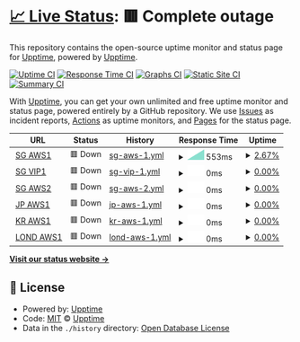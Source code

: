 # [📈 Live Status](https://demo.upptime.js.org): <!--live status--> **🟥 Complete outage**

This repository contains the open-source uptime monitor and status page for [Upptime](https://upptime.js.org), powered by [Upptime](https://github.com/upptime/upptime).

[![Uptime CI](https://github.com/mings420/uptime/workflows/Uptime%20CI/badge.svg)](https://github.com/mings420/uptime/actions?query=workflow%3A%22Uptime+CI%22)
[![Response Time CI](https://github.com/mings420/uptime/workflows/Response%20Time%20CI/badge.svg)](https://github.com/mings420/uptime/actions?query=workflow%3A%22Response+Time+CI%22)
[![Graphs CI](https://github.com/mings420/uptime/workflows/Graphs%20CI/badge.svg)](https://github.com/mings420/uptime/actions?query=workflow%3A%22Graphs+CI%22)
[![Static Site CI](https://github.com/mings420/uptime/workflows/Static%20Site%20CI/badge.svg)](https://github.com/mings420/uptime/actions?query=workflow%3A%22Static+Site+CI%22)
[![Summary CI](https://github.com/mings420/uptime/workflows/Summary%20CI/badge.svg)](https://github.com/mings420/uptime/actions?query=workflow%3A%22Summary+CI%22)

With [Upptime](https://upptime.js.org), you can get your own unlimited and free uptime monitor and status page, powered entirely by a GitHub repository. We use [Issues](https://github.com/upptime/upptime/issues) as incident reports, [Actions](https://github.com/mings420/uptime/actions) as uptime monitors, and [Pages](https://demo.upptime.js.org) for the status page.

<!--start: status pages-->
<!-- This summary is generated by Upptime (https://github.com/upptime/upptime) -->
<!-- Do not edit this manually, your changes will be overwritten -->
<!-- prettier-ignore -->
| URL | Status | History | Response Time | Uptime |
| --- | ------ | ------- | ------------- | ------ |
| <img alt="" src="https://icons.duckduckgo.com/ip3/null.ico" height="13"> [SG AWS1](sgaws1.ip-mings.my.id) | 🟥 Down | [sg-aws-1.yml](https://github.com/mings420/uptime/commits/HEAD/history/sg-aws-1.yml) | <details><summary><img alt="Response time graph" src="./graphs/sg-aws-1/response-time-week.png" height="20"> 553ms</summary><br><a href="https://mings420.github.io/uptime/history/sg-aws-1"><img alt="Response time 743" src="https://img.shields.io/endpoint?url=https%3A%2F%2Fraw.githubusercontent.com%2Fmings420%2Fuptime%2FHEAD%2Fapi%2Fsg-aws-1%2Fresponse-time.json"></a><br><a href="https://mings420.github.io/uptime/history/sg-aws-1"><img alt="24-hour response time 0" src="https://img.shields.io/endpoint?url=https%3A%2F%2Fraw.githubusercontent.com%2Fmings420%2Fuptime%2FHEAD%2Fapi%2Fsg-aws-1%2Fresponse-time-day.json"></a><br><a href="https://mings420.github.io/uptime/history/sg-aws-1"><img alt="7-day response time 553" src="https://img.shields.io/endpoint?url=https%3A%2F%2Fraw.githubusercontent.com%2Fmings420%2Fuptime%2FHEAD%2Fapi%2Fsg-aws-1%2Fresponse-time-week.json"></a><br><a href="https://mings420.github.io/uptime/history/sg-aws-1"><img alt="30-day response time 553" src="https://img.shields.io/endpoint?url=https%3A%2F%2Fraw.githubusercontent.com%2Fmings420%2Fuptime%2FHEAD%2Fapi%2Fsg-aws-1%2Fresponse-time-month.json"></a><br><a href="https://mings420.github.io/uptime/history/sg-aws-1"><img alt="1-year response time 743" src="https://img.shields.io/endpoint?url=https%3A%2F%2Fraw.githubusercontent.com%2Fmings420%2Fuptime%2FHEAD%2Fapi%2Fsg-aws-1%2Fresponse-time-year.json"></a></details> | <details><summary><a href="https://mings420.github.io/uptime/history/sg-aws-1">2.67%</a></summary><a href="https://mings420.github.io/uptime/history/sg-aws-1"><img alt="All-time uptime 2.15%" src="https://img.shields.io/endpoint?url=https%3A%2F%2Fraw.githubusercontent.com%2Fmings420%2Fuptime%2FHEAD%2Fapi%2Fsg-aws-1%2Fuptime.json"></a><br><a href="https://mings420.github.io/uptime/history/sg-aws-1"><img alt="24-hour uptime 0.00%" src="https://img.shields.io/endpoint?url=https%3A%2F%2Fraw.githubusercontent.com%2Fmings420%2Fuptime%2FHEAD%2Fapi%2Fsg-aws-1%2Fuptime-day.json"></a><br><a href="https://mings420.github.io/uptime/history/sg-aws-1"><img alt="7-day uptime 2.67%" src="https://img.shields.io/endpoint?url=https%3A%2F%2Fraw.githubusercontent.com%2Fmings420%2Fuptime%2FHEAD%2Fapi%2Fsg-aws-1%2Fuptime-week.json"></a><br><a href="https://mings420.github.io/uptime/history/sg-aws-1"><img alt="30-day uptime 0.00%" src="https://img.shields.io/endpoint?url=https%3A%2F%2Fraw.githubusercontent.com%2Fmings420%2Fuptime%2FHEAD%2Fapi%2Fsg-aws-1%2Fuptime-month.json"></a><br><a href="https://mings420.github.io/uptime/history/sg-aws-1"><img alt="1-year uptime 2.15%" src="https://img.shields.io/endpoint?url=https%3A%2F%2Fraw.githubusercontent.com%2Fmings420%2Fuptime%2FHEAD%2Fapi%2Fsg-aws-1%2Fuptime-year.json"></a></details>
| <img alt="" src="https://icons.duckduckgo.com/ip3/null.ico" height="13"> [SG VIP1](sgvip1.ip-mings.my.id) | 🟥 Down | [sg-vip-1.yml](https://github.com/mings420/uptime/commits/HEAD/history/sg-vip-1.yml) | <details><summary><img alt="Response time graph" src="./graphs/sg-vip-1/response-time-week.png" height="20"> 0ms</summary><br><a href="https://mings420.github.io/uptime/history/sg-vip-1"><img alt="Response time 1251" src="https://img.shields.io/endpoint?url=https%3A%2F%2Fraw.githubusercontent.com%2Fmings420%2Fuptime%2FHEAD%2Fapi%2Fsg-vip-1%2Fresponse-time.json"></a><br><a href="https://mings420.github.io/uptime/history/sg-vip-1"><img alt="24-hour response time 0" src="https://img.shields.io/endpoint?url=https%3A%2F%2Fraw.githubusercontent.com%2Fmings420%2Fuptime%2FHEAD%2Fapi%2Fsg-vip-1%2Fresponse-time-day.json"></a><br><a href="https://mings420.github.io/uptime/history/sg-vip-1"><img alt="7-day response time 0" src="https://img.shields.io/endpoint?url=https%3A%2F%2Fraw.githubusercontent.com%2Fmings420%2Fuptime%2FHEAD%2Fapi%2Fsg-vip-1%2Fresponse-time-week.json"></a><br><a href="https://mings420.github.io/uptime/history/sg-vip-1"><img alt="30-day response time 984" src="https://img.shields.io/endpoint?url=https%3A%2F%2Fraw.githubusercontent.com%2Fmings420%2Fuptime%2FHEAD%2Fapi%2Fsg-vip-1%2Fresponse-time-month.json"></a><br><a href="https://mings420.github.io/uptime/history/sg-vip-1"><img alt="1-year response time 1251" src="https://img.shields.io/endpoint?url=https%3A%2F%2Fraw.githubusercontent.com%2Fmings420%2Fuptime%2FHEAD%2Fapi%2Fsg-vip-1%2Fresponse-time-year.json"></a></details> | <details><summary><a href="https://mings420.github.io/uptime/history/sg-vip-1">0.00%</a></summary><a href="https://mings420.github.io/uptime/history/sg-vip-1"><img alt="All-time uptime 1.44%" src="https://img.shields.io/endpoint?url=https%3A%2F%2Fraw.githubusercontent.com%2Fmings420%2Fuptime%2FHEAD%2Fapi%2Fsg-vip-1%2Fuptime.json"></a><br><a href="https://mings420.github.io/uptime/history/sg-vip-1"><img alt="24-hour uptime 0.00%" src="https://img.shields.io/endpoint?url=https%3A%2F%2Fraw.githubusercontent.com%2Fmings420%2Fuptime%2FHEAD%2Fapi%2Fsg-vip-1%2Fuptime-day.json"></a><br><a href="https://mings420.github.io/uptime/history/sg-vip-1"><img alt="7-day uptime 0.00%" src="https://img.shields.io/endpoint?url=https%3A%2F%2Fraw.githubusercontent.com%2Fmings420%2Fuptime%2FHEAD%2Fapi%2Fsg-vip-1%2Fuptime-week.json"></a><br><a href="https://mings420.github.io/uptime/history/sg-vip-1"><img alt="30-day uptime 0.00%" src="https://img.shields.io/endpoint?url=https%3A%2F%2Fraw.githubusercontent.com%2Fmings420%2Fuptime%2FHEAD%2Fapi%2Fsg-vip-1%2Fuptime-month.json"></a><br><a href="https://mings420.github.io/uptime/history/sg-vip-1"><img alt="1-year uptime 1.44%" src="https://img.shields.io/endpoint?url=https%3A%2F%2Fraw.githubusercontent.com%2Fmings420%2Fuptime%2FHEAD%2Fapi%2Fsg-vip-1%2Fuptime-year.json"></a></details>
| <img alt="" src="https://icons.duckduckgo.com/ip3/null.ico" height="13"> [SG AWS2](sgawsW.ip-mings.my.id) | 🟥 Down | [sg-aws-2.yml](https://github.com/mings420/uptime/commits/HEAD/history/sg-aws-2.yml) | <details><summary><img alt="Response time graph" src="./graphs/sg-aws-2/response-time-week.png" height="20"> 0ms</summary><br><a href="https://mings420.github.io/uptime/history/sg-aws-2"><img alt="Response time 429" src="https://img.shields.io/endpoint?url=https%3A%2F%2Fraw.githubusercontent.com%2Fmings420%2Fuptime%2FHEAD%2Fapi%2Fsg-aws-2%2Fresponse-time.json"></a><br><a href="https://mings420.github.io/uptime/history/sg-aws-2"><img alt="24-hour response time 0" src="https://img.shields.io/endpoint?url=https%3A%2F%2Fraw.githubusercontent.com%2Fmings420%2Fuptime%2FHEAD%2Fapi%2Fsg-aws-2%2Fresponse-time-day.json"></a><br><a href="https://mings420.github.io/uptime/history/sg-aws-2"><img alt="7-day response time 0" src="https://img.shields.io/endpoint?url=https%3A%2F%2Fraw.githubusercontent.com%2Fmings420%2Fuptime%2FHEAD%2Fapi%2Fsg-aws-2%2Fresponse-time-week.json"></a><br><a href="https://mings420.github.io/uptime/history/sg-aws-2"><img alt="30-day response time 0" src="https://img.shields.io/endpoint?url=https%3A%2F%2Fraw.githubusercontent.com%2Fmings420%2Fuptime%2FHEAD%2Fapi%2Fsg-aws-2%2Fresponse-time-month.json"></a><br><a href="https://mings420.github.io/uptime/history/sg-aws-2"><img alt="1-year response time 429" src="https://img.shields.io/endpoint?url=https%3A%2F%2Fraw.githubusercontent.com%2Fmings420%2Fuptime%2FHEAD%2Fapi%2Fsg-aws-2%2Fresponse-time-year.json"></a></details> | <details><summary><a href="https://mings420.github.io/uptime/history/sg-aws-2">0.00%</a></summary><a href="https://mings420.github.io/uptime/history/sg-aws-2"><img alt="All-time uptime 1.58%" src="https://img.shields.io/endpoint?url=https%3A%2F%2Fraw.githubusercontent.com%2Fmings420%2Fuptime%2FHEAD%2Fapi%2Fsg-aws-2%2Fuptime.json"></a><br><a href="https://mings420.github.io/uptime/history/sg-aws-2"><img alt="24-hour uptime 0.00%" src="https://img.shields.io/endpoint?url=https%3A%2F%2Fraw.githubusercontent.com%2Fmings420%2Fuptime%2FHEAD%2Fapi%2Fsg-aws-2%2Fuptime-day.json"></a><br><a href="https://mings420.github.io/uptime/history/sg-aws-2"><img alt="7-day uptime 0.00%" src="https://img.shields.io/endpoint?url=https%3A%2F%2Fraw.githubusercontent.com%2Fmings420%2Fuptime%2FHEAD%2Fapi%2Fsg-aws-2%2Fuptime-week.json"></a><br><a href="https://mings420.github.io/uptime/history/sg-aws-2"><img alt="30-day uptime 0.00%" src="https://img.shields.io/endpoint?url=https%3A%2F%2Fraw.githubusercontent.com%2Fmings420%2Fuptime%2FHEAD%2Fapi%2Fsg-aws-2%2Fuptime-month.json"></a><br><a href="https://mings420.github.io/uptime/history/sg-aws-2"><img alt="1-year uptime 1.58%" src="https://img.shields.io/endpoint?url=https%3A%2F%2Fraw.githubusercontent.com%2Fmings420%2Fuptime%2FHEAD%2Fapi%2Fsg-aws-2%2Fuptime-year.json"></a></details>
| <img alt="" src="https://icons.duckduckgo.com/ip3/null.ico" height="13"> [JP AWS1](jpaws1.ip-mings.my.id) | 🟥 Down | [jp-aws-1.yml](https://github.com/mings420/uptime/commits/HEAD/history/jp-aws-1.yml) | <details><summary><img alt="Response time graph" src="./graphs/jp-aws-1/response-time-week.png" height="20"> 0ms</summary><br><a href="https://mings420.github.io/uptime/history/jp-aws-1"><img alt="Response time 323" src="https://img.shields.io/endpoint?url=https%3A%2F%2Fraw.githubusercontent.com%2Fmings420%2Fuptime%2FHEAD%2Fapi%2Fjp-aws-1%2Fresponse-time.json"></a><br><a href="https://mings420.github.io/uptime/history/jp-aws-1"><img alt="24-hour response time 0" src="https://img.shields.io/endpoint?url=https%3A%2F%2Fraw.githubusercontent.com%2Fmings420%2Fuptime%2FHEAD%2Fapi%2Fjp-aws-1%2Fresponse-time-day.json"></a><br><a href="https://mings420.github.io/uptime/history/jp-aws-1"><img alt="7-day response time 0" src="https://img.shields.io/endpoint?url=https%3A%2F%2Fraw.githubusercontent.com%2Fmings420%2Fuptime%2FHEAD%2Fapi%2Fjp-aws-1%2Fresponse-time-week.json"></a><br><a href="https://mings420.github.io/uptime/history/jp-aws-1"><img alt="30-day response time 0" src="https://img.shields.io/endpoint?url=https%3A%2F%2Fraw.githubusercontent.com%2Fmings420%2Fuptime%2FHEAD%2Fapi%2Fjp-aws-1%2Fresponse-time-month.json"></a><br><a href="https://mings420.github.io/uptime/history/jp-aws-1"><img alt="1-year response time 323" src="https://img.shields.io/endpoint?url=https%3A%2F%2Fraw.githubusercontent.com%2Fmings420%2Fuptime%2FHEAD%2Fapi%2Fjp-aws-1%2Fresponse-time-year.json"></a></details> | <details><summary><a href="https://mings420.github.io/uptime/history/jp-aws-1">0.00%</a></summary><a href="https://mings420.github.io/uptime/history/jp-aws-1"><img alt="All-time uptime 1.87%" src="https://img.shields.io/endpoint?url=https%3A%2F%2Fraw.githubusercontent.com%2Fmings420%2Fuptime%2FHEAD%2Fapi%2Fjp-aws-1%2Fuptime.json"></a><br><a href="https://mings420.github.io/uptime/history/jp-aws-1"><img alt="24-hour uptime 0.00%" src="https://img.shields.io/endpoint?url=https%3A%2F%2Fraw.githubusercontent.com%2Fmings420%2Fuptime%2FHEAD%2Fapi%2Fjp-aws-1%2Fuptime-day.json"></a><br><a href="https://mings420.github.io/uptime/history/jp-aws-1"><img alt="7-day uptime 0.00%" src="https://img.shields.io/endpoint?url=https%3A%2F%2Fraw.githubusercontent.com%2Fmings420%2Fuptime%2FHEAD%2Fapi%2Fjp-aws-1%2Fuptime-week.json"></a><br><a href="https://mings420.github.io/uptime/history/jp-aws-1"><img alt="30-day uptime 0.00%" src="https://img.shields.io/endpoint?url=https%3A%2F%2Fraw.githubusercontent.com%2Fmings420%2Fuptime%2FHEAD%2Fapi%2Fjp-aws-1%2Fuptime-month.json"></a><br><a href="https://mings420.github.io/uptime/history/jp-aws-1"><img alt="1-year uptime 1.87%" src="https://img.shields.io/endpoint?url=https%3A%2F%2Fraw.githubusercontent.com%2Fmings420%2Fuptime%2FHEAD%2Fapi%2Fjp-aws-1%2Fuptime-year.json"></a></details>
| <img alt="" src="https://icons.duckduckgo.com/ip3/null.ico" height="13"> [KR AWS1](kraws1.ip-mings.my.id) | 🟥 Down | [kr-aws-1.yml](https://github.com/mings420/uptime/commits/HEAD/history/kr-aws-1.yml) | <details><summary><img alt="Response time graph" src="./graphs/kr-aws-1/response-time-week.png" height="20"> 0ms</summary><br><a href="https://mings420.github.io/uptime/history/kr-aws-1"><img alt="Response time 339" src="https://img.shields.io/endpoint?url=https%3A%2F%2Fraw.githubusercontent.com%2Fmings420%2Fuptime%2FHEAD%2Fapi%2Fkr-aws-1%2Fresponse-time.json"></a><br><a href="https://mings420.github.io/uptime/history/kr-aws-1"><img alt="24-hour response time 0" src="https://img.shields.io/endpoint?url=https%3A%2F%2Fraw.githubusercontent.com%2Fmings420%2Fuptime%2FHEAD%2Fapi%2Fkr-aws-1%2Fresponse-time-day.json"></a><br><a href="https://mings420.github.io/uptime/history/kr-aws-1"><img alt="7-day response time 0" src="https://img.shields.io/endpoint?url=https%3A%2F%2Fraw.githubusercontent.com%2Fmings420%2Fuptime%2FHEAD%2Fapi%2Fkr-aws-1%2Fresponse-time-week.json"></a><br><a href="https://mings420.github.io/uptime/history/kr-aws-1"><img alt="30-day response time 0" src="https://img.shields.io/endpoint?url=https%3A%2F%2Fraw.githubusercontent.com%2Fmings420%2Fuptime%2FHEAD%2Fapi%2Fkr-aws-1%2Fresponse-time-month.json"></a><br><a href="https://mings420.github.io/uptime/history/kr-aws-1"><img alt="1-year response time 339" src="https://img.shields.io/endpoint?url=https%3A%2F%2Fraw.githubusercontent.com%2Fmings420%2Fuptime%2FHEAD%2Fapi%2Fkr-aws-1%2Fresponse-time-year.json"></a></details> | <details><summary><a href="https://mings420.github.io/uptime/history/kr-aws-1">0.00%</a></summary><a href="https://mings420.github.io/uptime/history/kr-aws-1"><img alt="All-time uptime 1.56%" src="https://img.shields.io/endpoint?url=https%3A%2F%2Fraw.githubusercontent.com%2Fmings420%2Fuptime%2FHEAD%2Fapi%2Fkr-aws-1%2Fuptime.json"></a><br><a href="https://mings420.github.io/uptime/history/kr-aws-1"><img alt="24-hour uptime 0.00%" src="https://img.shields.io/endpoint?url=https%3A%2F%2Fraw.githubusercontent.com%2Fmings420%2Fuptime%2FHEAD%2Fapi%2Fkr-aws-1%2Fuptime-day.json"></a><br><a href="https://mings420.github.io/uptime/history/kr-aws-1"><img alt="7-day uptime 0.00%" src="https://img.shields.io/endpoint?url=https%3A%2F%2Fraw.githubusercontent.com%2Fmings420%2Fuptime%2FHEAD%2Fapi%2Fkr-aws-1%2Fuptime-week.json"></a><br><a href="https://mings420.github.io/uptime/history/kr-aws-1"><img alt="30-day uptime 0.00%" src="https://img.shields.io/endpoint?url=https%3A%2F%2Fraw.githubusercontent.com%2Fmings420%2Fuptime%2FHEAD%2Fapi%2Fkr-aws-1%2Fuptime-month.json"></a><br><a href="https://mings420.github.io/uptime/history/kr-aws-1"><img alt="1-year uptime 1.56%" src="https://img.shields.io/endpoint?url=https%3A%2F%2Fraw.githubusercontent.com%2Fmings420%2Fuptime%2FHEAD%2Fapi%2Fkr-aws-1%2Fuptime-year.json"></a></details>
| <img alt="" src="https://icons.duckduckgo.com/ip3/null.ico" height="13"> [LOND AWS1](lond1.ip-mings.my.id) | 🟥 Down | [lond-aws-1.yml](https://github.com/mings420/uptime/commits/HEAD/history/lond-aws-1.yml) | <details><summary><img alt="Response time graph" src="./graphs/lond-aws-1/response-time-week.png" height="20"> 0ms</summary><br><a href="https://mings420.github.io/uptime/history/lond-aws-1"><img alt="Response time 272" src="https://img.shields.io/endpoint?url=https%3A%2F%2Fraw.githubusercontent.com%2Fmings420%2Fuptime%2FHEAD%2Fapi%2Flond-aws-1%2Fresponse-time.json"></a><br><a href="https://mings420.github.io/uptime/history/lond-aws-1"><img alt="24-hour response time 0" src="https://img.shields.io/endpoint?url=https%3A%2F%2Fraw.githubusercontent.com%2Fmings420%2Fuptime%2FHEAD%2Fapi%2Flond-aws-1%2Fresponse-time-day.json"></a><br><a href="https://mings420.github.io/uptime/history/lond-aws-1"><img alt="7-day response time 0" src="https://img.shields.io/endpoint?url=https%3A%2F%2Fraw.githubusercontent.com%2Fmings420%2Fuptime%2FHEAD%2Fapi%2Flond-aws-1%2Fresponse-time-week.json"></a><br><a href="https://mings420.github.io/uptime/history/lond-aws-1"><img alt="30-day response time 0" src="https://img.shields.io/endpoint?url=https%3A%2F%2Fraw.githubusercontent.com%2Fmings420%2Fuptime%2FHEAD%2Fapi%2Flond-aws-1%2Fresponse-time-month.json"></a><br><a href="https://mings420.github.io/uptime/history/lond-aws-1"><img alt="1-year response time 272" src="https://img.shields.io/endpoint?url=https%3A%2F%2Fraw.githubusercontent.com%2Fmings420%2Fuptime%2FHEAD%2Fapi%2Flond-aws-1%2Fresponse-time-year.json"></a></details> | <details><summary><a href="https://mings420.github.io/uptime/history/lond-aws-1">0.00%</a></summary><a href="https://mings420.github.io/uptime/history/lond-aws-1"><img alt="All-time uptime 1.62%" src="https://img.shields.io/endpoint?url=https%3A%2F%2Fraw.githubusercontent.com%2Fmings420%2Fuptime%2FHEAD%2Fapi%2Flond-aws-1%2Fuptime.json"></a><br><a href="https://mings420.github.io/uptime/history/lond-aws-1"><img alt="24-hour uptime 0.00%" src="https://img.shields.io/endpoint?url=https%3A%2F%2Fraw.githubusercontent.com%2Fmings420%2Fuptime%2FHEAD%2Fapi%2Flond-aws-1%2Fuptime-day.json"></a><br><a href="https://mings420.github.io/uptime/history/lond-aws-1"><img alt="7-day uptime 0.00%" src="https://img.shields.io/endpoint?url=https%3A%2F%2Fraw.githubusercontent.com%2Fmings420%2Fuptime%2FHEAD%2Fapi%2Flond-aws-1%2Fuptime-week.json"></a><br><a href="https://mings420.github.io/uptime/history/lond-aws-1"><img alt="30-day uptime 0.00%" src="https://img.shields.io/endpoint?url=https%3A%2F%2Fraw.githubusercontent.com%2Fmings420%2Fuptime%2FHEAD%2Fapi%2Flond-aws-1%2Fuptime-month.json"></a><br><a href="https://mings420.github.io/uptime/history/lond-aws-1"><img alt="1-year uptime 1.62%" src="https://img.shields.io/endpoint?url=https%3A%2F%2Fraw.githubusercontent.com%2Fmings420%2Fuptime%2FHEAD%2Fapi%2Flond-aws-1%2Fuptime-year.json"></a></details>

<!--end: status pages-->

[**Visit our status website →**](https://demo.upptime.js.org)

## 📄 License

- Powered by: [Upptime](https://github.com/upptime/upptime)
- Code: [MIT](./LICENSE) © [Upptime](https://upptime.js.org)
- Data in the `./history` directory: [Open Database License](https://opendatacommons.org/licenses/odbl/1-0/)
